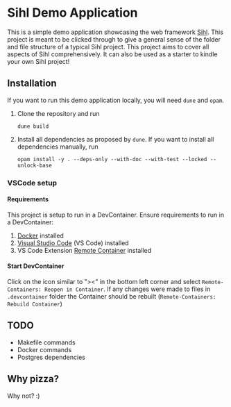 # Sihl Demo Application

This is a simple demo application showcasing the web framework [Sihl](https://github.com/oxidizing/sihl). This project is meant to be clicked through to give a general sense of the folder and file structure of a typical Sihl project. This project aims to cover all aspects of Sihl comprehensively. It can also be used as a starter to kindle your own Sihl project!

## Installation
If you want to run this demo application locally, you will need `dune` and `opam`.

1. Clone the repository and run
   ```
   dune build
   ```
2. Install all dependencies as proposed by `dune`. If you want to install all dependencies manually, run
   ```
   opam install -y . --deps-only --with-doc --with-test --locked --unlock-base
   ```

### VSCode setup

#### Requirements

This project is setup to run in a DevContainer. Ensure requirements to run in a DevContainer:

1. [Docker](/Technologies/Docker) installed
1. [Visual Studio Code](https://code.visualstudio.com/) (VS Code) installed
1. VS Code Extension [Remote Container](https://marketplace.visualstudio.com/items?itemName=ms-vscode-remote.remote-containers) installed

#### Start DevContainer

Click on the icon similar to "><" in the bottom left corner and select `Remote-Containers: Reopen in Container`.
If any changes were made to files in `.devcontainer` folder the Container should be rebuilt (`Remote-Containers: Rebuild Container`)

## TODO
- Makefile commands
- Docker commands
- Postgres dependencies

## Why pizza?
Why not? :)

